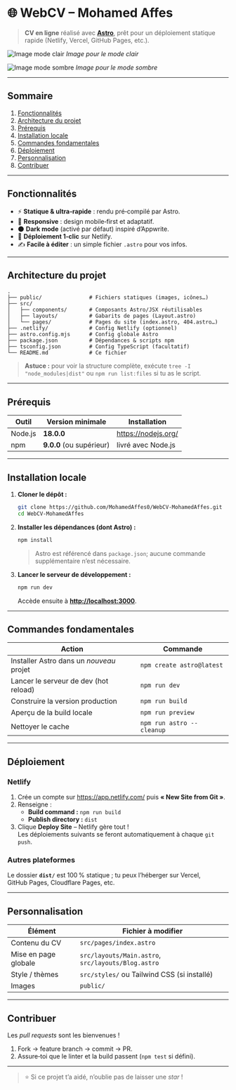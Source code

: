 # 🌐 WebCV – Mohamed Affes

> **CV en ligne** réalisé avec **[Astro](https://astro.build/)**, prêt pour un déploiement statique rapide (Netlify, Vercel, GitHub Pages, etc.).

![Image mode clair](preview-light.png)
*Image pour le mode clair*

![Image mode sombre](preview-dark.png)
*Image pour le mode sombre*

---

## Sommaire
1. [Fonctionnalités](#fonctionnalités)
2. [Architecture du projet](#architecture-du-projet)
3. [Prérequis](#prérequis)
4. [Installation locale](#installation-locale)
5. [Commandes fondamentales](#commandes-fondamentales)
6. [Déploiement](#déploiement)
7. [Personnalisation](#personnalisation)
8. [Contribuer](#contribuer)

---

## Fonctionnalités

- ⚡ **Statique & ultra‐rapide** : rendu pré‑compilé par Astro.  
- 📱 **Responsive** : design mobile‑first et adaptatif.  
- 🌑 **Dark mode** (activé par défaut) inspiré d’Appwrite.  
- 🚀 **Déploiement 1‑clic** sur Netlify.  
- ✍️ **Facile à éditer** : un simple fichier `.astro` pour vos infos.  

---

## Architecture du projet

```text
.
├── public/               # Fichiers statiques (images, icônes…)
├── src/
│   ├── components/       # Composants Astro/JSX réutilisables
│   ├── layouts/          # Gabarits de pages (Layout.astro)
│   └── pages/            # Pages du site (index.astro, 404.astro…)
├── .netlify/             # Config Netlify (op­tion­nel)
├── astro.config.mjs      # Config globale Astro
├── package.json          # Dépendances & scripts npm
├── tsconfig.json         # Config TypeScript (facultatif)
└── README.md             # Ce fichier
```

> **Astuce :** pour voir la structure complète, exécute `tree -I "node_modules|dist"` ou `npm run list:files` si tu as le script.

---

## Prérequis

| Outil | Version minimale | Installation |
|-------|------------------|--------------|
| Node.js | **18.0.0** | <https://nodejs.org/> |
| npm     | **9.0.0** (ou supérieur) | livré avec Node.js |

---

## Installation locale

1. **Cloner le dépôt :**
   ```bash
   git clone https://github.com/MohamedAffes0/WebCV-MohamedAffes.git
   cd WebCV-MohamedAffes
   ```

2. **Installer les dépendances (dont Astro) :**
   ```bash
   npm install
   ```

   > Astro est référencé dans `package.json`; aucune commande supplémentaire n’est nécessaire.

3. **Lancer le serveur de développement :**
   ```bash
   npm run dev
   ```
   Accède ensuite à **<http://localhost:3000>**.

---

## Commandes fondamentales

| Action | Commande |
|--------|----------|
| Installer Astro dans un _nouveau_ projet | `npm create astro@latest` |
| Lancer le serveur de dev (hot reload) | `npm run dev` |
| Construire la version production | `npm run build` |
| Aperçu de la build locale | `npm run preview` |
| Nettoyer le cache | `npm run astro -- cleanup` |

---

## Déploiement

### Netlify

1. Crée un compte sur <https://app.netlify.com/> puis **« New Site from Git »**.  
2. Renseigne :
   - **Build command :** `npm run build`
   - **Publish directory :** `dist`
3. Clique **Deploy Site** – Netlify gère tout !  
   Les déploiements suivants se feront automatiquement à chaque `git push`.

### Autres plateformes

Le dossier **`dist/`** est 100 % statique ; tu peux l’héberger sur Vercel, GitHub Pages, Cloudflare Pages, etc.

---

## Personnalisation

| Élément | Fichier à modifier |
|---------|--------------------|
| Contenu du CV | `src/pages/index.astro` |
| Mise en page globale | `src/layouts/Main.astro`, `src/layouts/Blog.astro` |
| Style / thèmes | `src/styles/` ou Tailwind CSS (si installé) |
| Images | `public/` |

---

## Contribuer

Les _pull requests_ sont les bienvenues !  
1. Fork → feature branch → commit → PR.  
2. Assure‑toi que le linter et la build passent (`npm test` si défini).

---

> ⭐️ Si ce projet t’a aidé, n’oublie pas de laisser une _star_ !

